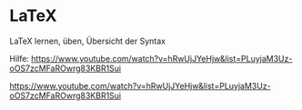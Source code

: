 # LaTeX
LaTeX lernen, üben, Übersicht der Syntax

Hilfe:
https://www.youtube.com/watch?v=hRwUjJYeHjw&list=PLuyjaM3Uz-oOS7zcMFaROwrg83KBR1Sui

https://www.youtube.com/watch?v=hRwUjJYeHjw&list=PLuyjaM3Uz-oOS7zcMFaROwrg83KBR1Sui